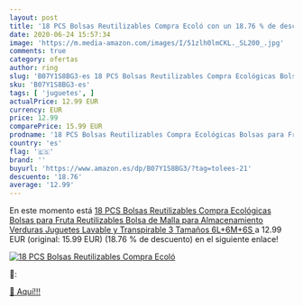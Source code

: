 ```yaml
---
layout: post
title: '18 PCS Bolsas Reutilizables Compra Ecoló con un 18.76 % de descuento'
date: 2020-06-24 15:57:34
image: 'https://m.media-amazon.com/images/I/51zlh0lmCKL._SL200_.jpg'
comments: true
category: ofertas
author: ring
slug: 'B07Y1S8BG3-es 18 PCS Bolsas Reutilizables Compra Ecológicas Bolsas para...'
sku: 'B07Y1S8BG3-es'
tags: [ 'juguetes', ]
actualPrice: 12.99 EUR
currency: EUR
price: 12.99
comparePrice: 15.99 EUR
prodname: '18 PCS Bolsas Reutilizables Compra Ecológicas Bolsas para Fruta Reutilizables Bolsa de Malla para Almacenamiento Verduras Juguetes Lavable y Transpirable 3 Tamaños  6L+6M+6S '
country: 'es'
flag: '🇪🇸'
brand: ''
buyurl: 'https://www.amazon.es/dp/B07Y1S8BG3/?tag=tolees-21'
descuento: '18.76'
average: '12.99'
---
```


En este momento está [18 PCS Bolsas Reutilizables Compra Ecológicas Bolsas para Fruta Reutilizables Bolsa de Malla para Almacenamiento Verduras Juguetes Lavable y Transpirable 3 Tamaños  6L+6M+6S ](https://www.amazon.es/dp/B07Y1S8BG3/?tag=tolees-21) a 12.99 EUR (original: 15.99 EUR) (18.76 %  de descuento) en el siguiente enlace!

[![18 PCS Bolsas Reutilizables Compra Ecoló](https://m.media-amazon.com/images/I/51zlh0lmCKL._SL200_.jpg)](https://www.amazon.es/dp/B07Y1S8BG3/?tag=tolees-21)

🔎:


[🛒 Aquí!!!](https://www.amazon.es/dp/B07Y1S8BG3/?tag=tolees-21)
